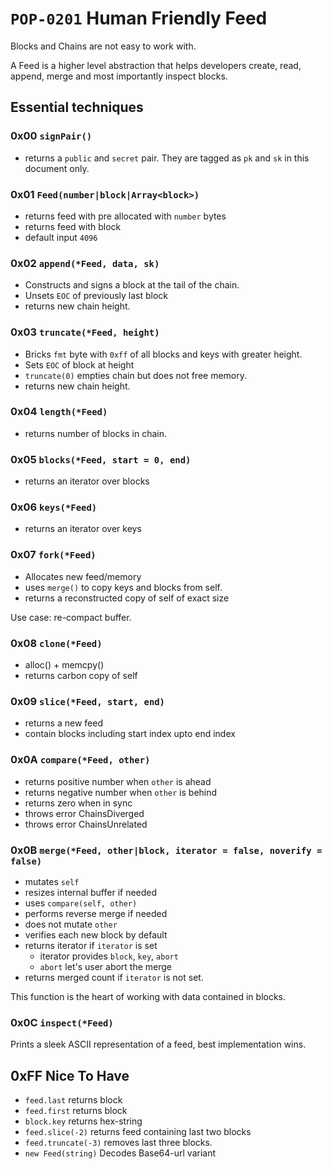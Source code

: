 # `POP-0201` Human Friendly Feed
Blocks and Chains are not easy to work with.

A Feed is a higher level abstraction that helps developers create, read, append, merge and most importantly inspect blocks.

## Essential techniques

### 0x00 `signPair()`
- returns a `public` and `secret` pair.
They are tagged as `pk` and `sk` in this document only.

### 0x01 `Feed(number|block|Array<block>)`
- returns feed with pre allocated with `number` bytes
- returns feed with block
- default input `4096`

### 0x02 `append(*Feed, data, sk)`
- Constructs and signs a block at the tail of the chain.
- Unsets `EOC` of previously last block
- returns new chain height.

### 0x03 `truncate(*Feed, height)`
- Bricks `fmt` byte with `0xff` of all blocks and keys with greater height.
- Sets `EOC` of block at height
- `truncate(0)` empties chain but does not free memory.
- returns new chain height.

### 0x04 `length(*Feed)`
- returns number of blocks in chain.

### 0x05 `blocks(*Feed, start = 0, end)`
- returns an iterator over blocks

### 0x06 `keys(*Feed)`
- returns an iterator over keys

### 0x07 `fork(*Feed)`
- Allocates new feed/memory
- uses `merge()` to copy keys and blocks from self.
- returns a reconstructed copy of self of exact size

Use case: re-compact buffer.

### 0x08 `clone(*Feed)`
- alloc() + memcpy()
- returns carbon copy of self

### 0x09 `slice(*Feed, start, end)`
- returns a new feed
- contain blocks including start index upto end index

### 0x0A `compare(*Feed, other)`
- returns positive number when `other` is ahead
- returns negative number when `other` is behind
- returns zero when in sync
- throws error ChainsDiverged
- throws error ChainsUnrelated

### 0x0B `merge(*Feed, other|block, iterator = false, noverify = false)`
- mutates `self`
- resizes internal buffer if needed
- uses `compare(self, other)`
- performs reverse merge if needed
- does not mutate `other`
- verifies each new block by default
- returns iterator if `iterator` is set
  - iterator provides `block`, `key`, `abort`
  - `abort` let's user abort the merge
- returns merged count if `iterator` is not set.

This function is the heart of working with data contained in blocks.

### 0x0C `inspect(*Feed)`

Prints a sleek ASCII representation of a feed,
best implementation wins.

## 0xFF Nice To Have
- `feed.last` returns block
- `feed.first` returns block
- `block.key` returns hex-string
- `feed.slice(-2)` returns feed containing last two blocks
- `feed.truncate(-3)` removes last three blocks.
- `new Feed(string)` Decodes Base64-url variant
